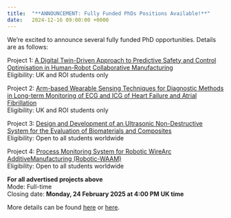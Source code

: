 ```yaml
---
title:  "**ANNOUNCEMENT: Fully Funded PhDs Positions Available!**"
date:   2024-12-16 09:00:00 +0000
---
```



We’re excited to announce several fully funded PhD opportunities. Details are as follows:


Project 1: [A Digital Twin-Driven Approach to Predictive Safety and Control Optimisation in Human-Robot Collaborative Manufacturing](https://www.ulster.ac.uk/doctoralcollege/find-a-phd/12-engineering/1681686)  
Eligibility: UK and ROI students only  

Project 2: [Arm-based Wearable Sensing Techniques for Diagnostic Methods in Long-term Monitoring of ECG and ICG of Heart Failure and Atrial Fibrillation](https://www.ulster.ac.uk/doctoralcollege/find-a-phd/12-engineering/1686977)  
Eligibility: UK and ROI students only

Project 3: [Design and Development of an Ultrasonic Non-Destructive System for the Evaluation of Biomaterials and Composites](https://www.ulster.ac.uk/doctoralcollege/find-a-phd/12-engineering/1681565)  
Eligibility: Open to all students worldwide

Project 4: [Process Monitoring System for Robotic WireArc AdditiveManufacturing (Robotic-WAAM)](https://www.ulster.ac.uk/doctoralcollege/find-a-phd/12-engineering/1681695)  
Eligibility: Open to all students worldwide

**For all advertised projects above**  
Mode: Full-time  
Closing date: **Monday, 24 February 2025 at 4:00 PM UK time**

More details can be found [here](https://www.markusng.com/vacancies/) or [here](https://www.ulster.ac.uk/doctoralcollege/find-a-phd/812643).

